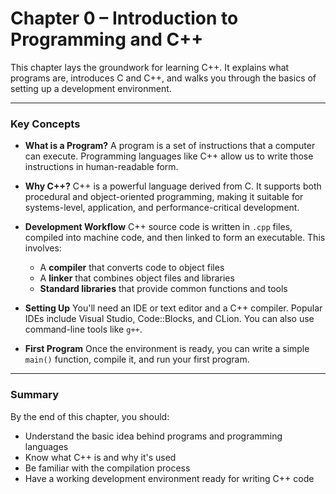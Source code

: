 # Chapter 0 – Introduction to Programming and C++

This chapter lays the groundwork for learning C++. It explains what programs are, introduces C and C++, and walks you through the basics of setting up a development environment.

---

### Key Concepts

- **What is a Program?**
  A program is a set of instructions that a computer can execute. Programming languages like C++ allow us to write those instructions in human-readable form.

- **Why C++?**
  C++ is a powerful language derived from C. It supports both procedural and object-oriented programming, making it suitable for systems-level, application, and performance-critical development.

- **Development Workflow**
  C++ source code is written in `.cpp` files, compiled into machine code, and then linked to form an executable. This involves:
  - A **compiler** that converts code to object files
  - A **linker** that combines object files and libraries
  - **Standard libraries** that provide common functions and tools

- **Setting Up**
  You'll need an IDE or text editor and a C++ compiler. Popular IDEs include Visual Studio, Code::Blocks, and CLion. You can also use command-line tools like `g++`.

- **First Program**
  Once the environment is ready, you can write a simple `main()` function, compile it, and run your first program.

---

### Summary

By the end of this chapter, you should:
- Understand the basic idea behind programs and programming languages
- Know what C++ is and why it's used
- Be familiar with the compilation process
- Have a working development environment ready for writing C++ code
